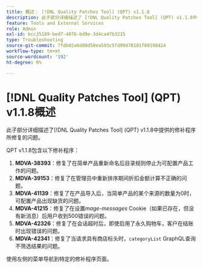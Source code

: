 ```yaml
---
title: 概述： [!DNL Quality Patches Tool] (QPT) v1.1.8
description: 此子部分详细描述了 [!DNL Quality Patches Tool] (QPT) v1.1.8中提供的修补程序所修复的问题。
feature: Tools and External Services
role: Admin
exl-id: bcc35189-bed7-4076-bd9e-3d4ca47b3215
type: Troubleshooting
source-git-commit: 7fdb02a6d89d50ea593c5fd99d78101f89198424
workflow-type: tm+mt
source-wordcount: '192'
ht-degree: 0%

---
```


# [!DNL Quality Patches Tool] (QPT) v1.1.8概述

此子部分详细描述了[!DNL Quality Patches Tool] (QPT) v1.1.8中提供的修补程序所修复的问题。

QPT v1.1.8包含以下修补程序：

1. **MDVA-38393**：修复了在简单产品重新命名后目录规则停止为可配置产品工作的问题。
1. **MDVA-39153**：修复了在管理员中重新排序期间折扣金额计算不正确的问题。
1. **MDVA-41139**：修复了在产品导入后，当简单产品的某个来源的数量为0时，可配置产品出现缺货的问题。
1. **MDVA-41215**：修复了在设置&#x200B;*mage-messages* Cookie（如果已存在，但没有新消息）后用户收到500错误的问题。
1. **MDVA-42326**：修复了在会话超时后，即使启用了永久购物车，客户在结账时出现错误的问题。
1. **MDVA-42341**：修复了当请求具有商店标头时，`categoryList` GraphQL查询不筛选结果的问题。

使用左侧的菜单导航到特定的修补程序页面。
